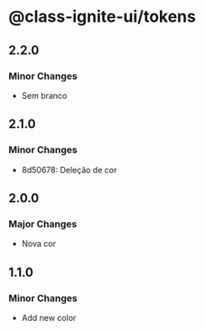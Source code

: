 # @class-ignite-ui/tokens

## 2.2.0

### Minor Changes

- Sem branco

## 2.1.0

### Minor Changes

- 8d50678: Deleção de cor

## 2.0.0

### Major Changes

- Nova cor

## 1.1.0

### Minor Changes

- Add new color
